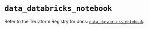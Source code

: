 # `data_databricks_notebook`

Refer to the Terraform Registry for docs: [`data_databricks_notebook`](https://registry.terraform.io/providers/databricks/databricks/1.62.1/docs/data-sources/notebook).

